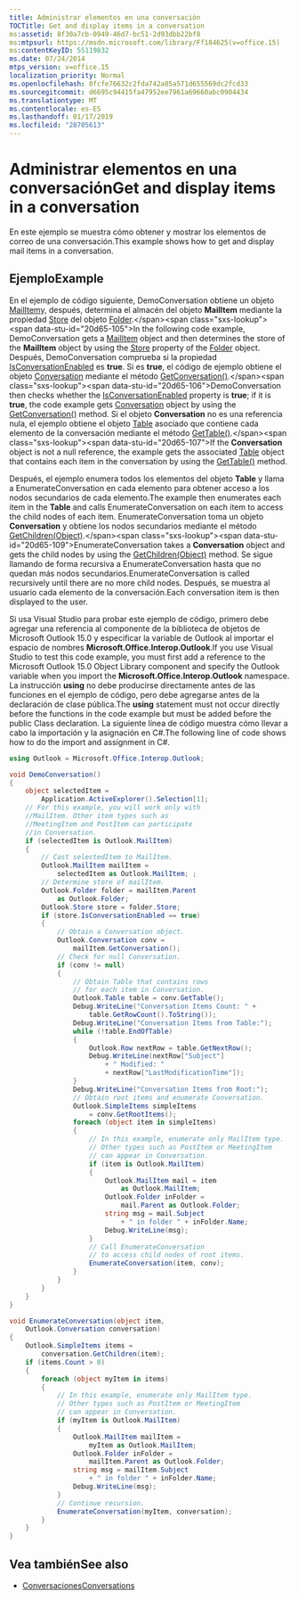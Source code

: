 ```yaml
---
title: Administrar elementos en una conversación
TOCTitle: Get and display items in a conversation
ms:assetid: 8f30a7cb-0949-46d7-bc51-2d93dbb22bf8
ms:mtpsurl: https://msdn.microsoft.com/library/Ff184625(v=office.15)
ms:contentKeyID: 55119832
ms.date: 07/24/2014
mtps_version: v=office.15
localization_priority: Normal
ms.openlocfilehash: 0fcfe76632c2fda742a85a571d655569dc2fcd33
ms.sourcegitcommit: d6695c94415fa47952ee7961a69660abc0904434
ms.translationtype: MT
ms.contentlocale: es-ES
ms.lasthandoff: 01/17/2019
ms.locfileid: "28705613"
---
```

# <a name="get-and-display-items-in-a-conversation"></a><span data-ttu-id="20d65-102">Administrar elementos en una conversación</span><span class="sxs-lookup"><span data-stu-id="20d65-102">Get and display items in a conversation</span></span>

<span data-ttu-id="20d65-103">En este ejemplo se muestra cómo obtener y mostrar los elementos de correo de una conversación.</span><span class="sxs-lookup"><span data-stu-id="20d65-103">This example shows how to get and display mail items in a conversation.</span></span>

## <a name="example"></a><span data-ttu-id="20d65-104">Ejemplo</span><span class="sxs-lookup"><span data-stu-id="20d65-104">Example</span></span>

<span data-ttu-id="20d65-105">En el ejemplo de código siguiente, DemoConversation obtiene un objeto [MailItem](https://msdn.microsoft.com/library/bb643865\(v=office.15\))y, después, determina el almacén del objeto **MailItem** mediante la propiedad [Store](https://msdn.microsoft.com/library/bb609093\(v=office.15\)) del objeto [Folder](https://msdn.microsoft.com/library/bb645774\(v=office.15\)).</span><span class="sxs-lookup"><span data-stu-id="20d65-105">In the following code example, DemoConversation gets a [MailItem](https://msdn.microsoft.com/library/bb643865\(v=office.15\)) object and then determines the store of the **MailItem** object by using the [Store](https://msdn.microsoft.com/library/bb609093\(v=office.15\)) property of the [Folder](https://msdn.microsoft.com/library/bb645774\(v=office.15\)) object.</span></span> <span data-ttu-id="20d65-106">Después, DemoConversation comprueba si la propiedad [IsConversationEnabled](https://msdn.microsoft.com/library/ff185030\(v=office.15\)) es **true**. Si es **true**, el código de ejemplo obtiene el objeto [Conversation](https://msdn.microsoft.com/library/ff184711\(v=office.15\)) mediante el método [GetConversation()](https://msdn.microsoft.com/library/ff184974\(v=office.15\)).</span><span class="sxs-lookup"><span data-stu-id="20d65-106">DemoConversation then checks whether the [IsConversationEnabled](https://msdn.microsoft.com/library/ff185030\(v=office.15\)) property is **true**; if it is **true**, the code example gets [Conversation](https://msdn.microsoft.com/library/ff184711\(v=office.15\)) object by using the [GetConversation()](https://msdn.microsoft.com/library/ff184974\(v=office.15\)) method.</span></span> <span data-ttu-id="20d65-107">Si el objeto **Conversation** no es una referencia nula, el ejemplo obtiene el objeto [Table](https://msdn.microsoft.com/library/bb652856\(v=office.15\)) asociado que contiene cada elemento de la conversación mediante el método [GetTable()](https://msdn.microsoft.com/library/ff185184\(v=office.15\)).</span><span class="sxs-lookup"><span data-stu-id="20d65-107">If the **Conversation** object is not a null reference, the example gets the associated [Table](https://msdn.microsoft.com/library/bb652856\(v=office.15\)) object that contains each item in the conversation by using the [GetTable()](https://msdn.microsoft.com/library/ff185184\(v=office.15\)) method.</span></span> 

<span data-ttu-id="20d65-108">Después, el ejemplo enumera todos los elementos del objeto **Table** y llama a EnumerateConversation en cada elemento para obtener acceso a los nodos secundarios de cada elemento.</span><span class="sxs-lookup"><span data-stu-id="20d65-108">The example then enumerates each item in the **Table** and calls EnumerateConversation on each item to access the child nodes of each item.</span></span> <span data-ttu-id="20d65-109">EnumerateConversation toma un objeto **Conversation** y obtiene los nodos secundarios mediante el método [GetChildren(Object)](https://msdn.microsoft.com/library/ff184854\(v=office.15\)).</span><span class="sxs-lookup"><span data-stu-id="20d65-109">EnumerateConversation takes a **Conversation** object and gets the child nodes by using the [GetChildren(Object)](https://msdn.microsoft.com/library/ff184854\(v=office.15\)) method.</span></span> <span data-ttu-id="20d65-110">Se sigue llamando de forma recursiva a EnumerateConversation hasta que no quedan más nodos secundarios.</span><span class="sxs-lookup"><span data-stu-id="20d65-110">EnumerateConversation is called recursively until there are no more child nodes.</span></span> <span data-ttu-id="20d65-111">Después, se muestra al usuario cada elemento de la conversación.</span><span class="sxs-lookup"><span data-stu-id="20d65-111">Each conversation item is then displayed to the user.</span></span>

<span data-ttu-id="20d65-112">Si usa Visual Studio para probar este ejemplo de código, primero debe agregar una referencia al componente de la biblioteca de objetos de Microsoft Outlook 15.0 y especificar la variable de Outlook al importar el espacio de nombres **Microsoft.Office.Interop.Outlook**.</span><span class="sxs-lookup"><span data-stu-id="20d65-112">If you use Visual Studio to test this code example, you must first add a reference to the Microsoft Outlook 15.0 Object Library component and specify the Outlook variable when you import the **Microsoft.Office.Interop.Outlook** namespace.</span></span> <span data-ttu-id="20d65-113">La instrucción **using** no debe producirse directamente antes de las funciones en el ejemplo de código, pero debe agregarse antes de la declaración de clase pública.</span><span class="sxs-lookup"><span data-stu-id="20d65-113">The **using** statement must not occur directly before the functions in the code example but must be added before the public Class declaration.</span></span> <span data-ttu-id="20d65-114">La siguiente línea de código muestra cómo llevar a cabo la importación y la asignación en C\#.</span><span class="sxs-lookup"><span data-stu-id="20d65-114">The following line of code shows how to do the import and assignment in C\#.</span></span>

```csharp
using Outlook = Microsoft.Office.Interop.Outlook;
```


```csharp
void DemoConversation()
{
    object selectedItem = 
        Application.ActiveExplorer().Selection[1];
    // For this example, you will work only with 
    //MailItem. Other item types such as
    //MeetingItem and PostItem can participate 
    //in Conversation.
    if (selectedItem is Outlook.MailItem)
    {
        // Cast selectedItem to MailItem.
        Outlook.MailItem mailItem =
            selectedItem as Outlook.MailItem; ;
        // Determine store of mailItem.
        Outlook.Folder folder = mailItem.Parent
            as Outlook.Folder;
        Outlook.Store store = folder.Store;
        if (store.IsConversationEnabled == true)
        {
            // Obtain a Conversation object.
            Outlook.Conversation conv =
                mailItem.GetConversation();
            // Check for null Conversation.
            if (conv != null)
            {
                // Obtain Table that contains rows 
                // for each item in Conversation.
                Outlook.Table table = conv.GetTable();
                Debug.WriteLine("Conversation Items Count: " +
                    table.GetRowCount().ToString());
                Debug.WriteLine("Conversation Items from Table:");
                while (!table.EndOfTable)
                {
                    Outlook.Row nextRow = table.GetNextRow();
                    Debug.WriteLine(nextRow["Subject"]
                        + " Modified: "
                        + nextRow["LastModificationTime"]);
                }
                Debug.WriteLine("Conversation Items from Root:");
                // Obtain root items and enumerate Conversation.
                Outlook.SimpleItems simpleItems 
                    = conv.GetRootItems();
                foreach (object item in simpleItems)
                {
                    // In this example, enumerate only MailItem type.
                    // Other types such as PostItem or MeetingItem
                    // can appear in Conversation.
                    if (item is Outlook.MailItem)
                    {
                        Outlook.MailItem mail = item
                            as Outlook.MailItem;
                        Outlook.Folder inFolder =
                            mail.Parent as Outlook.Folder;
                        string msg = mail.Subject
                            + " in folder " + inFolder.Name;
                        Debug.WriteLine(msg);
                    }
                    // Call EnumerateConversation 
                    // to access child nodes of root items.
                    EnumerateConversation(item, conv);
                }
            }
        }
    }
}

void EnumerateConversation(object item,
    Outlook.Conversation conversation)
{
    Outlook.SimpleItems items =
        conversation.GetChildren(item);
    if (items.Count > 0)
    {
        foreach (object myItem in items)
        {
            // In this example, enumerate only MailItem type.
            // Other types such as PostItem or MeetingItem
            // can appear in Conversation.
            if (myItem is Outlook.MailItem)
            {
                Outlook.MailItem mailItem =
                    myItem as Outlook.MailItem;
                Outlook.Folder inFolder =
                    mailItem.Parent as Outlook.Folder;
                string msg = mailItem.Subject
                    + " in folder " + inFolder.Name;
                Debug.WriteLine(msg);
            }
            // Continue recursion.
            EnumerateConversation(myItem, conversation);
        }
    }
}
```

## <a name="see-also"></a><span data-ttu-id="20d65-115">Vea también</span><span class="sxs-lookup"><span data-stu-id="20d65-115">See also</span></span>

- [<span data-ttu-id="20d65-116">Conversaciones</span><span class="sxs-lookup"><span data-stu-id="20d65-116">Conversations</span></span>](conversations.md)

